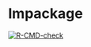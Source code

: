 # lmpackage
<!-- badges: start -->
  [![R-CMD-check](https://github.com/lxfjwj/lmpackage/workflows/R-CMD-check/badge.svg)](https://github.com/lxfjwj/lmpackage/actions)
  <!-- badges: end -->
